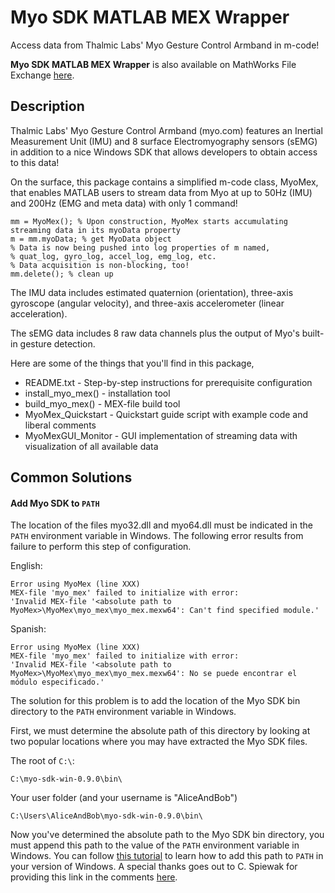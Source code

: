 # Myo SDK MATLAB MEX Wrapper
Access data from Thalmic Labs' Myo Gesture Control Armband in m-code!

**Myo SDK MATLAB MEX Wrapper** is also available on MathWorks File Exchange [here](http://www.mathworks.com/matlabcentral/fileexchange/55817-myo-sdk-mex-wrapper).

## Description

Thalmic Labs' Myo Gesture Control Armband (myo.com) features an Inertial Measurement Unit (IMU) and 8 surface Electromyography sensors (sEMG) in addition to a nice Windows SDK that allows developers to obtain access to this data! 

On the surface, this package contains a simplified m-code class, MyoMex, that enables MATLAB users to stream data from Myo at up to 50Hz (IMU) and 200Hz (EMG and meta data) with only 1 command!

    mm = MyoMex(); % Upon construction, MyoMex starts accumulating streaming data in its myoData property
    m = mm.myoData; % get MyoData object
    % Data is now being pushed into log properties of m named, 
    % quat_log, gyro_log, accel_log, emg_log, etc. 
    % Data acquisition is non-blocking, too! 
    mm.delete(); % clean up

The IMU data includes estimated quaternion (orientation), three-axis gyroscope (angular velocity), and three-axis accelerometer (linear acceleration).

The sEMG data includes 8 raw data channels plus the output of Myo's built-in gesture detection.

Here are some of the things that you'll find in this package, 

* README.txt - Step-by-step instructions for prerequisite configuration 
* install_myo_mex() - installation tool 
* build_myo_mex() - MEX-file build tool 
* MyoMex_Quickstart - Quickstart guide script with example code and liberal comments 
* MyoMexGUI_Monitor - GUI implementation of streaming data with visualization of all available data

## Common Solutions

#### Add Myo SDK to `PATH`

The location of the files myo32.dll and myo64.dll must be indicated in the `PATH` environment variable in Windows. The following error results from failure to perform this step of configuration.

English:
```
Error using MyoMex (line XXX) 
MEX-file 'myo_mex' failed to initialize with error: 
'Invalid MEX-file '<absolute path to MyoMex>\MyoMex\myo_mex\myo_mex.mexw64': Can't find specified module.' 
```

Spanish:
```
Error using MyoMex (line XXX) 
MEX-file 'myo_mex' failed to initialize with error:
'Invalid MEX-file '<absolute path to MyoMex>\MyoMex\myo_mex\myo_mex.mexw64': No se puede encontrar el módulo especificado.' 
```

The solution for this problem is to add the location of the Myo SDK bin directory to the `PATH` environment variable in Windows.

First, we must determine the absolute path of this directory by looking at two popular locations where you may have extracted the Myo SDK files.

The root of `C:\`:
```
C:\myo-sdk-win-0.9.0\bin\
```

Your user folder (and your username is "AliceAndBob")
```
C:\Users\AliceAndBob\myo-sdk-win-0.9.0\bin\
```

Now you've determined the absolute path to the Myo SDK bin directory, you must append this path to the value of the `PATH` environment variable in Windows. You can follow [this tutorial](http://www.computerhope.com/issues/ch000549.htm) to learn how to add this path to `PATH` in your version of Windows. A special thanks goes out to C. Spiewak for providing this link in the comments [here](http://www.mathworks.com/matlabcentral/fileexchange/55817-myo-sdk-matlab-mex-wrapper).

